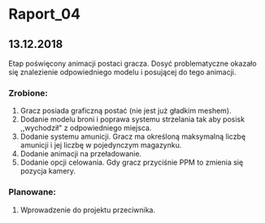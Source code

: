# Raport_04
## 13.12.2018

Etap poświęcony animacji postaci gracza. Dosyć problematyczne okazało się znalezienie odpowiedniego modelu i posującej do tego animacji.

### Zrobione:
1.	Gracz posiada graficzną postać (nie jest już gładkim meshem).
2.  Dodanie modelu broni i poprawa systemu strzelania tak aby posisk ,,wychodził" z odpowiedniego miejsca.
3.  Dodanie systemu amunicji. Gracz ma określoną maksymalną liczbę amunicji i jej liczbę w pojedynczym magazynku.
4.	Dodanie animacji na przeładowanie.
5.	Dodanie opcji celowania. Gdy gracz przyciśnie PPM to zmienia się pozycja kamery.

### Planowane:
1.  Wprowadzenie do projektu przeciwnika. 